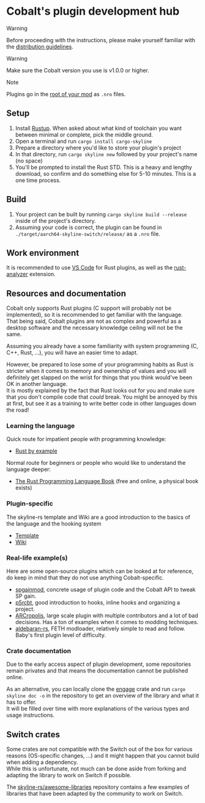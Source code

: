 # Cobalt's plugin development hub
> [!WARNING]
> Before proceeding with the instructions, please make yourself familiar with the [distribution guidelines](https://github.com/Raytwo/Cobalt/wiki/Plugin-loading#how-should-i-distribute-them).

> [!WARNING]
> Make sure the Cobalt version you use is v1.0.0 or higher.  

> [!NOTE]
> Plugins go in the [root of your mod](https://github.com/Raytwo/Cobalt/wiki/Managing-your-Mods) as ``.nro`` files.

## Setup

1. Install [Rustup](https://rustup.rs/). When asked about what kind of toolchain you want between minimal or complete, pick the middle ground.
2. Open a terminal and run ``cargo install cargo-skyline``
3. Prepare a directory where you'd like to store your plugin's project
4. In that directory, run ``cargo skyline new`` followed by your project's name (no space)
5. You'll be prompted to install the Rust STD. This is a heavy and lengthy download, so confirm and do something else for 5-10 minutes. This is a one time process.

## Build
1. Your project can be built by running ``cargo skyline build --release`` inside of the project's directory.
2. Assuming your code is correct, the plugin can be found in ``./target/aarch64-skyline-switch/release/`` as a ``.nro`` file.

## Work environment
It is recommended to use [VS Code](https://code.visualstudio.com/download) for Rust plugins, as well as the [rust-analyzer](https://marketplace.visualstudio.com/items?itemName=rust-lang.rust-analyzer) extension.

## Resources and documentation
Cobalt only supports Rust plugins (C support will probably not be implemented), so it is recommended to get familiar with the language.  
That being said, Cobalt plugins are not as complex and powerful as a desktop software and the necessary knowledge ceiling will not be the same.

Assuming you already have a some familiarity with system programming (C, C++, Rust, ...), you will have an easier time to adapt.

However, be prepared to lose some of your programming habits as Rust is stricter when it comes to memory and ownership of values and you will definitely get slapped on the wrist for things that you think would've been OK in another language.  
It is mostly explained by the fact that Rust looks out for you and make sure that you don't compile code that *could* break. You might be annoyed by this at first, but see it as a training to write better code in other languages down the road!

### Learning the language
Quick route for impatient people with programming knowledge:
* [Rust by example](https://doc.rust-lang.org/rust-by-example/)

Normal route for beginners or people who would like to understand the language deeper:
* [The Rust Programming Language Book](https://doc.rust-lang.org/book/) (free and online, a physical book exists)

### Plugin-specific
The skyline-rs template and Wiki are a good introduction to the basics of the language and the hooking system
* [Template](https://github.com/ultimate-research/skyline-rs-template)
* [Wiki](https://github.com/ultimate-research/skyline-rs-template/wiki)

### Real-life example(s)
Here are some open-source plugins which can be looked at for reference, do keep in mind that they do not use anything Cobalt-specific.
* [spgainmod](https://github.com/DeathChaos25/libspgainmod), concrete usage of plugin code and the Cobalt API to tweak SP gain.
* [p5rcbt](https://github.com/Raytwo/p5rcbt), good introduction to hooks, inline hooks and organizing a project.
* [ARCropolis](https://github.com/Raytwo/ARCropolis/tree/master), large scale plugin with multiple contributors and a lot of bad decisions. Has a ton of examples when it comes to modding techniques.
* [aldebaran-rs](https://github.com/three-houses-research-team/aldebaran-rs/blob/master/src/forge.rs), FETH modloader, relatively simple to read and follow. Baby's first plugin level of difficulty.

### Crate documentation
Due to the early access aspect of plugin development, some repositories remain privates and that means the documentation cannot be published online.  

As an alternative, you can locally clone the [engage](https://github.com/DivineDragonFanClub/engage) crate and run ``cargo skyline doc -o`` in the repository to get an overview of the library and what it has to offer.  
It will be filled over time with more explanations of the various types and usage instructions.

## Switch crates
Some crates are not compatible with the Switch out of the box for various reasons (OS-specific changes, ...) and it might happen that you cannot build when adding a dependency.  
While this is unfortunate, not much can be done aside from forking and adapting the library to work on Switch if possible.

The [skyline-rs/awesome-libraries](https://github.com/skyline-rs/awesome-libraries) repository contains a few examples of libraries that have been adapted by the community to work on Switch.
